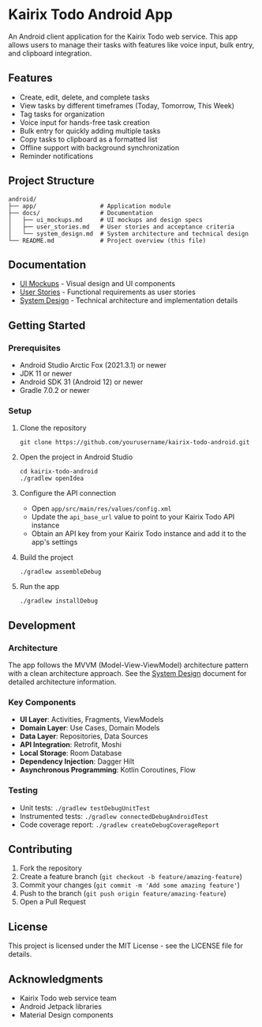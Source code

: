 # Kairix Todo Android App

An Android client application for the Kairix Todo web service. This app allows users to manage their tasks with features like voice input, bulk entry, and clipboard integration.

## Features

- Create, edit, delete, and complete tasks
- View tasks by different timeframes (Today, Tomorrow, This Week)
- Tag tasks for organization
- Voice input for hands-free task creation
- Bulk entry for quickly adding multiple tasks
- Copy tasks to clipboard as a formatted list
- Offline support with background synchronization
- Reminder notifications

## Project Structure

```
android/
├── app/                  # Application module
├── docs/                 # Documentation
│   ├── ui_mockups.md     # UI mockups and design specs
│   ├── user_stories.md   # User stories and acceptance criteria
│   └── system_design.md  # System architecture and technical design
└── README.md             # Project overview (this file)
```

## Documentation

- [UI Mockups](docs/ui_mockups.md) - Visual design and UI components
- [User Stories](docs/user_stories.md) - Functional requirements as user stories
- [System Design](docs/system_design.md) - Technical architecture and implementation details

## Getting Started

### Prerequisites

- Android Studio Arctic Fox (2021.3.1) or newer
- JDK 11 or newer
- Android SDK 31 (Android 12) or newer
- Gradle 7.0.2 or newer

### Setup

1. Clone the repository
   ```
   git clone https://github.com/yourusername/kairix-todo-android.git
   ```

2. Open the project in Android Studio
   ```
   cd kairix-todo-android
   ./gradlew openIdea
   ```

3. Configure the API connection
   - Open `app/src/main/res/values/config.xml`
   - Update the `api_base_url` value to point to your Kairix Todo API instance
   - Obtain an API key from your Kairix Todo instance and add it to the app's settings

4. Build the project
   ```
   ./gradlew assembleDebug
   ```

5. Run the app
   ```
   ./gradlew installDebug
   ```

## Development

### Architecture

The app follows the MVVM (Model-View-ViewModel) architecture pattern with a clean architecture approach. See the [System Design](docs/system_design.md) document for detailed architecture information.

### Key Components

- **UI Layer**: Activities, Fragments, ViewModels
- **Domain Layer**: Use Cases, Domain Models
- **Data Layer**: Repositories, Data Sources
- **API Integration**: Retrofit, Moshi
- **Local Storage**: Room Database
- **Dependency Injection**: Dagger Hilt
- **Asynchronous Programming**: Kotlin Coroutines, Flow

### Testing

- Unit tests: `./gradlew testDebugUnitTest`
- Instrumented tests: `./gradlew connectedDebugAndroidTest`
- Code coverage report: `./gradlew createDebugCoverageReport`

## Contributing

1. Fork the repository
2. Create a feature branch (`git checkout -b feature/amazing-feature`)
3. Commit your changes (`git commit -m 'Add some amazing feature'`)
4. Push to the branch (`git push origin feature/amazing-feature`)
5. Open a Pull Request

## License

This project is licensed under the MIT License - see the LICENSE file for details.

## Acknowledgments

- Kairix Todo web service team
- Android Jetpack libraries
- Material Design components
